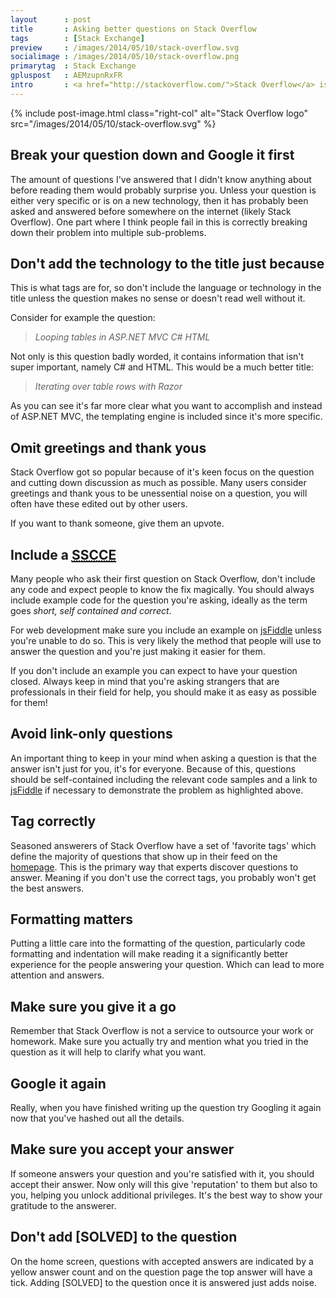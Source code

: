 ```yaml
---
layout      : post
title       : Asking better questions on Stack Overflow
tags        : [Stack Exchange]
preview     : /images/2014/05/10/stack-overflow.svg
socialimage : /images/2014/05/10/stack-overflow.png
primarytag  : Stack Exchange
gpluspost   : AEMzupnRxFR
intro       : <a href="http://stackoverflow.com/">Stack Overflow</a> is a brilliant resource for asking software development questions. There is a certain amount of etiquette you should follow though that isn't immediately obvious to new users. This article tries to clear this up so you can get down to asking great questions and helping the site, the industry and the web grow.
---
```


{% include post-image.html class="right-col" alt="Stack Overflow logo" src="/images/2014/05/10/stack-overflow.svg" %}

## Break your question down and Google it first

The amount of questions I've answered that I didn't know anything about before reading them would probably surprise you. Unless your question is either very specific or is on a new technology, then it has probably been asked and answered before somewhere on the internet (likely Stack Overflow). One part where I think people fail in this is correctly breaking down their problem into multiple sub-problems.



## Don't add the technology to the title just because

This is what tags are for, so don't include the language or technology in the title unless the question makes no sense or doesn't read well without it.

Consider for example the question:

> *Looping tables in ASP.NET MVC C# HTML*

Not only is this question badly worded, it contains information that isn't super important, namely C# and HTML. This would be a much better title:

> *Iterating over table rows with Razor*

As you can see it's far more clear what you want to accomplish and instead of ASP.NET MVC, the templating engine is included since it's more specific.



## Omit greetings and thank yous

Stack Overflow got so popular because of it's keen focus on the question and cutting down discussion as much as possible. Many users consider greetings and thank yous to be unessential noise on a question, you will often have these edited out by other users.

If you want to thank someone, give them an upvote.



## Include a [<abbr title="Short, Self-Contained, Correct, Example">SSCCE</abbr>][2]

Many people who ask their first question on Stack Overflow, don't include any code and expect people to know the fix magically. You should always include example code for the question you're asking, ideally as the term goes *short, self contained and correct*.

For web development make sure you include an example on [jsFiddle][1] unless you're unable to do so. This is very likely the method that people will use to answer the question and you're just making it easier for them.

If you don't include an example you can expect to have your question closed. Always keep in mind that you're asking strangers that are professionals in their field for help, you should make it as easy as possible for them!



## Avoid link-only questions

An important thing to keep in your mind when asking a question is that the answer isn't just for you, it's for everyone. Because of this, questions should be self-contained including the relevant code samples and a link to [jsFiddle][1] if necessary to demonstrate the problem as highlighted above.



## Tag correctly

Seasoned answerers of Stack Overflow have a set of 'favorite tags' which define the majority of questions that show up in their feed on the [homepage][3]. This is the primary way that experts discover questions to answer. Meaning if you don't use the correct tags, you probably won't get the best answers.



## Formatting matters

Putting a little care into the formatting of the question, particularly code formatting and indentation will make reading it a significantly better experience for the people answering your question. Which can lead to more attention and answers.



## Make sure you give it a go

Remember that Stack Overflow is not a service to outsource your work or homework. Make sure you actually try and mention what you tried in the question as it will help to clarify what you want.



## Google it again

Really, when you have finished writing up the question try Googling it again now that you've hashed out all the details.



## Make sure you accept your answer

If someone answers your question and you're satisfied with it, you should accept their answer. Now only will this give 'reputation' to them but also to you, helping you unlock additional privileges. It's the best way to show your gratitude to the answerer.



## Don't add \[SOLVED\] to the question

On the home screen, questions with accepted answers are indicated by a yellow answer count and on the question page the top answer will have a tick. Adding \[SOLVED\] to the question once it is answered just adds noise.



[1]: jsfiddle.net
[2]: http://sscce.org/
[3]: http://stackoverflow.com/
